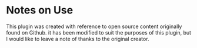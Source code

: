 # Notes on Use

This plugin was created with reference to open source content originally found on Github. it has been modified to suit the purposes of this plugin, but I would like to leave a note of thanks to the original creator.
